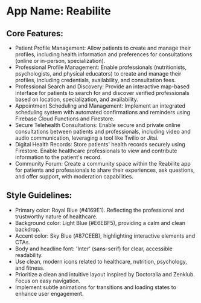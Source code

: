 # **App Name**: Reabilite

## Core Features:

- Patient Profile Management: Allow patients to create and manage their profiles, including health information and preferences for consultations (online or in-person, specialization).
- Professional Profile Management: Enable professionals (nutritionists, psychologists, and physical educators) to create and manage their profiles, including credentials, availability, and consultation fees.
- Professional Search and Discovery: Provide an interactive map-based interface for patients to search for and discover verified professionals based on location, specialization, and availability.
- Appointment Scheduling and Management: Implement an integrated scheduling system with automated confirmations and reminders using Firebase Cloud Functions and Firestore.
- Secure Telehealth Consultations: Enable secure and private online consultations between patients and professionals, including video and audio communication, leveraging a tool like Twilio or Jitsi.
- Digital Health Records: Store patients' health records securely using Firestore. Enable healthcare professionals to view and contribute information to the patient's record.
- Community Forum: Create a community space within the Reabilite app for patients and professionals to share their experiences, ask questions, and offer support, with moderation capabilities.

## Style Guidelines:

- Primary color: Royal Blue (#4169E1). Reflecting the professional and trustworthy nature of healthcare.
- Background color: Light Blue (#E6EBF5), providing a calm and clean backdrop.
- Accent color: Sky Blue (#87CEEB), highlighting interactive elements and CTAs.
- Body and headline font: 'Inter' (sans-serif) for clear, accessible readability.
- Use clean, modern icons related to healthcare, nutrition, psychology, and fitness.
- Prioritize a clean and intuitive layout inspired by Doctoralia and Zenklub. Focus on easy navigation.
- Implement subtle animations for transitions and loading states to enhance user engagement.